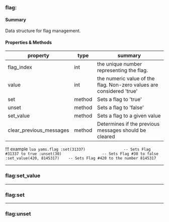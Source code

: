 ### flag:

#### Summary
Data structure for flag management.
#### Properties & Methods
 | property | type | summary |
 |-------|------|---------|
 |flag_index    | int| the unique number representing the flag.|
 |value    | int| the numeric value of the flag. Non-zero values are considered 'true'|
 |set    | method| Sets a flag to 'true'|
 |unset    |method| Sets a flag to 'false'|
 |set_value    |method| Sets a flag to a given value|
 |clear_previous_messages    |method| Determines if the previous messages should be cleared|

!!! example
    ```lua
    yams.flag
        :set(31337)                 -- Sets Flag #31337 to true
        :unset(30)                  -- Sets Flag #30 to false
        :set_value(420, 8145317)    -- Sets Flag #420 to the number 8145317
    ```

***

### flag:set_value




***

### flag:set




***

### flag:unset



